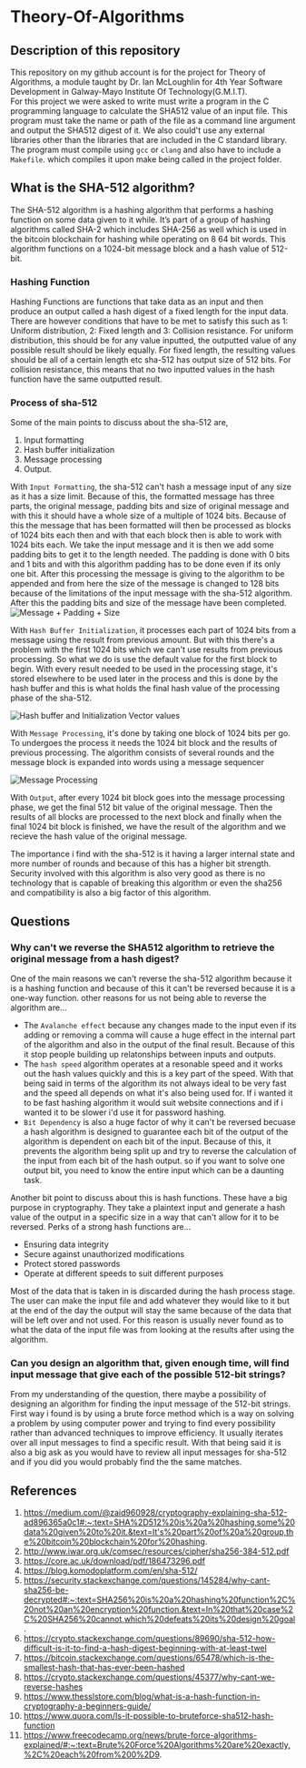 # Theory-Of-Algorithms
## Description of this repository 
This repository on my github account is for the project for Theory of Algorithms, a module taught by Dr. Ian McLoughlin for 4th Year Software Development in Galway-Mayo Institute Of Technology(G.M.I.T).<br>
For this project we were asked to write must write a program in the C programming language to calculate the SHA512 value of an input file. This program must take the name or path of the file as a command line argument and output the SHA512 digest of it. We also could't use any external libraries other than the libraries that are included in the C standard library. The program must compile using `gcc` or `clang` and also have to include a `Makefile`. which compiles it upon make being called in the project folder.


## What is the SHA-512 algorithm?
The SHA-512 algorithm is a hashing algorithm that performs a hashing function on some data given to it while. It’s part of a group of hashing algorithms called SHA-2 which includes SHA-256 as well which is used in the bitcoin blockchain for hashing while operating on 8 64 bit words. This algorithm functions on a 1024-bit message block and a hash value of 512-bit. 
### Hashing Function
Hashing Functions are functions that take data as an input and then produce an output called a hash digest of a fixed length for the input data. There are however conditions that have to be met to satisfy this such as 1: Uniform distribution, 2: Fixed length and 3: Collision resistance. For uniform distribution, this should be for any value inputted, the outputted value of any possible result should be likely equally. For fixed length, the resulting values should be all of a certain length etc sha-512 has output size of 512 bits. For collision resistance, this means that no two inputted values in the hash function have the same outputted result. 

### Process of sha-512
Some of the main points to discuss about the sha-512 are, 
1. Input formatting 
2. Hash buffer initialization
3. Message processing 
4. Output.
 
With `Input Formatting`, the sha-512 can't hash a message input of any size as it has a size limit. Because of this, the formatted message has three parts, the original message, padding bits and size of original message and with this it should have a whole size of a multiple of 1024 bits. Because of this the message that has been formatted will then be processed as blocks of 1024 bits each then and with that each block then is able to work with 1024 bits each. We take the input message and it is then we add some padding bits to get it to the length needed. The padding is done with 0 bits and 1 bits and with this algorithm padding has to be done even if its only one bit. After this processing the message is giving to the algorithm to be appended and from here the size of the message is changed to 128 bits because of the limitations of the input message with the sha-512 algorithm. After this the padding bits and size of the message have been completed.<br>
![Message + Padding + Size](https://gyazo.com/ebd8834278486bf315f6beee5bbf88cd.png)

With `Hash Buffer Initialization`, it processes each part of 1024 bits from a message using the result from previous amount. But with this there's a problem with the first 1024 bits which we can't use results from previous processing. So what we do is use the default value for the first block to begin. With every result needed to be used in the processing stage, it's stored elsewhere to be used later in the process and this is done by the hash buffer and this is what holds the final hash value of the processing phase of the sha-512.

![Hash buffer and Initialization Vector values](https://gyazo.com/4cb5aee3c80905c83aae3f993f5f3a3c.png)

With `Message Processing`, it's done by taking one block of 1024 bits per go. To undergoes the process it needs the 1024 bit block and the results of previous processing. The algorithm consists of several rounds and the message block is expanded into words using a message sequencer

![Message Processing](https://gyazo.com/0dc97b188644d2dd38e1c24434616d03.png)

With `Output`, after every 1024 bit block goes into the message processing phase, we get the final 512 bit value of the original message. Then the results of all blocks are processed to the next block and finally when the final 1024 bit block is finished, we have the result of the algorithm and we recieve the hash value of the original message. 

The importance i find with the sha-512 is it having a larger internal state and more number of rounds and because of this has a higher bit strength. Security involved with this algorithm is also very good as there is no technology that is capable of breaking this algorithm or even the sha256 and compatibility is also a big factor of this algorithm.

## Questions
### Why can't we reverse the SHA512 algorithm to retrieve the original message from a hash digest?
One of the main reasons we can't reverse the sha-512 algorithm because it is a hashing function and because of this it can't be reversed because it is a one-way function. other reasons for us not being able to reverse the algorithm are... 
- The `Avalanche effect` because any changes made to the input even if its adding or removing a comma will cause a huge effect in the internal part of the algorithm and also in the output of the final result. Because of this it stop people building up relatonships between inputs and outputs.
- The `hash speed` algorithm operates at a resonable speed and it works out the hash values quickly and this is a key part of the speed. With that being said in terms of the algorithm its not always ideal to be very fast and the speed all depends on what it's also being used for. If i wanted it to be fast hashing algorithm it would suit website connections and if i wanted it to be slower i'd use it for password hashing.
- `Bit Dependency` is also a huge factor of why it can't be reversed becuase a hash algorithm is designed to guarantee each bit of the output of the algorithm is dependent on each bit of the input. Because of this, it prevents the algorithm being split up and try to reverse the calculation of the input from each bit of the hash output. so if you want to solve one output bit, you need to know the entire input which can be a daunting task.

Another bit point to discuss about this is hash functions. These have a big purpose in cryptography. They take a plaintext input and generate a hash value of the output in a specific size in a way that can't allow for it to be reversed. Perks of a strong hash functions are...
- Ensuring data integrity
- Secure against unauthorized modifications
- Protect stored passwords
- Operate at different speeds to suit different purposes <br>

Most of the data that is taken in is discarded during the hash process stage. The user can make the input file and add whatever they would like to it but at the end of the day the output will stay the same because of the data that will be left over and not used. For this reason is usually never found as to what the data of the input file was from looking at the results after using the algorithm. <br>

### Can you design an algorithm that, given enough time, will find input message that give each of the possible 512-bit strings?
From my understanding of the question, there maybe a possibility of designing an algorithm for finding the input message of the 512-bit strings. First way i found is by using a brute force method which is a way on solving a problem by using computer power and trying to find every possibility rather than advanced techniques to improve efficiency. 
It usually iterates over all input messages to find a specific result. With that being said it is also a big ask as you would have to review all input messages for sha-512 and if you did you would probably find the the same matches. 

## References
1. https://medium.com/@zaid960928/cryptography-explaining-sha-512-ad896365a0c1#:~:text=SHA%2D512%20is%20a%20hashing,some%20data%20given%20to%20it.&text=It's%20part%20of%20a%20group,the%20bitcoin%20blockchain%20for%20hashing.
2. http://www.iwar.org.uk/comsec/resources/cipher/sha256-384-512.pdf
3. https://core.ac.uk/download/pdf/186473296.pdf
4. https://blog.komodoplatform.com/en/sha-512/
5. https://security.stackexchange.com/questions/145284/why-cant-sha256-be-decrypted#:~:text=SHA256%20is%20a%20hashing%20function%2C%20not%20an%20encryption%20function.&text=In%20that%20case%2C%20SHA256%20cannot,which%20defeats%20its%20design%20goal.
6. https://crypto.stackexchange.com/questions/89690/sha-512-how-difficult-is-it-to-find-a-hash-digest-beginning-with-at-least-twel
7. https://bitcoin.stackexchange.com/questions/65478/which-is-the-smallest-hash-that-has-ever-been-hashed
8. https://crypto.stackexchange.com/questions/45377/why-cant-we-reverse-hashes
9. https://www.thesslstore.com/blog/what-is-a-hash-function-in-cryptography-a-beginners-guide/
10. https://www.quora.com/Is-it-possible-to-bruteforce-sha512-hash-function
11. https://www.freecodecamp.org/news/brute-force-algorithms-explained/#:~:text=Brute%20Force%20Algorithms%20are%20exactly,%2C%20each%20from%200%2D9.
